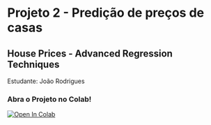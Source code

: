 # Projeto 2 - Predição de preços de casas
## House Prices - Advanced Regression Techniques

Estudante: João Rodrigues

### Abra o Projeto no Colab!
[![Open In Colab](https://colab.research.google.com/assets/colab-badge.svg)](https://colab.research.google.com/github.com/joaodath/trilha_dados/blob/main/mod_3/projeto02/projeto02.ipynb)